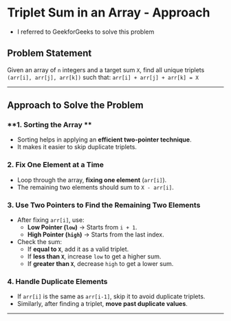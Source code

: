 # Triplet Sum in an Array - Approach

- I referred to GeekforGeeks to solve this problem

##  Problem Statement
Given an array of `n` integers and a target sum `X`, find all unique triplets `(arr[i], arr[j], arr[k])` such that: `arr[i] + arr[j] + arr[k] = X`

---

##  **Approach to Solve the Problem**

### **1. Sorting the Array **
- Sorting helps in applying an **efficient two-pointer technique**.
- It makes it easier to skip duplicate triplets.

### **2. Fix One Element at a Time**
- Loop through the array, **fixing one element** (`arr[i]`).
- The remaining two elements should sum to `X - arr[i]`.

### **3. Use Two Pointers to Find the Remaining Two Elements**
- After fixing `arr[i]`, use:
  - **Low Pointer (`low`)** → Starts from `i + 1`.
  - **High Pointer (`high`)** → Starts from the last index.
- Check the sum:
  - If **equal to `X`**, add it as a valid triplet.
  - If **less than `X`**, increase `low` to get a higher sum.
  - If **greater than `X`**, decrease `high` to get a lower sum.

### **4. Handle Duplicate Elements**
- If `arr[i]` is the same as `arr[i-1]`, skip it to avoid duplicate triplets.
- Similarly, after finding a triplet, **move past duplicate values**.

---
